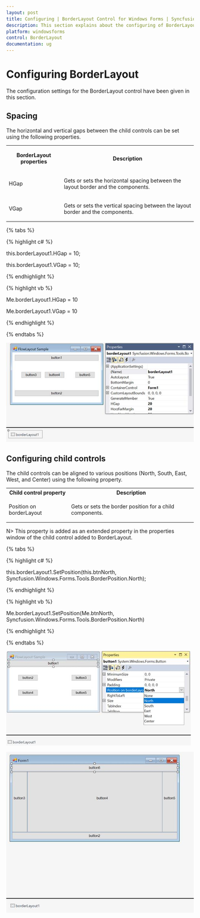 ```yaml
---
layout: post
title: Configuring | BorderLayout Control for Windows Forms | Syncfusion
description: This section explains about the configuring of BorderLayout with child controls
platform: windowsforms
control: BorderLayout
documentation: ug
---
```


# Configuring BorderLayout

The configuration settings for the BorderLayout control have been given in this section.

## Spacing

The horizontal and vertical gaps between the child controls can be set using the following properties.

<table>

<tr>

<th>

BorderLayout properties</th><th>

Description</th></tr>

<tr>

<td>

HGap<br/></td><td>

Gets or sets the horizontal spacing between the layout border and the components.<br/></td></tr>

<tr>

<td>

VGap<br/></td><td>

Gets or sets the vertical spacing between the layout border and the components.<br/></td></tr>

</table>

{% tabs %}

{% highlight c# %}

this.borderLayout1.HGap = 10;

this.borderLayout1.VGap = 10;



{% endhighlight %}

{% highlight vb %}

Me.borderLayout1.HGap = 10

Me.borderLayout1.VGap = 10

{% endhighlight %}

{% endtabs %}

![Aligning with space between child controls](configuring_images/configuring_img1.jpeg)


## Configuring child controls	

The child controls can be aligned to various positions (North, South, East, West, and Center) using the following property.

<table>

<tr>
<th>
Child control property</th><th>
Description</th></tr>
<tr>
<td>

Position on borderLayout<br/></td><td>
Gets or sets the border position for a child components.<br/></td></tr>

</table>

N> This property is added as an extended property in the properties window of the child control added to BorderLayout.

{% tabs %}

{% highlight c# %}

this.borderLayout1.SetPosition(this.btnNorth, Syncfusion.Windows.Forms.Tools.BorderPosition.North);

{% endhighlight %}

{% highlight vb %}

Me.borderLayout1.SetPosition(Me.btnNorth, Syncfusion.Windows.Forms.Tools.BorderPosition.North)

{% endhighlight %}

{% endtabs %}

![Aligning child control to a different position](configuring_images/configuring_img2.jpeg)

![Aligning button at the North relative to container](configuring_images/configuring_img3.jpeg)
